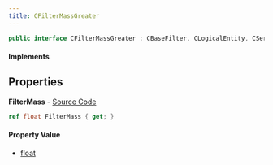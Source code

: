 ```yaml
---
title: CFilterMassGreater
---
```


```csharp
public interface CFilterMassGreater : CBaseFilter, CLogicalEntity, CServerOnlyEntity, CBaseEntity, CEntityInstance, ISchemaClass<CEntityInstance>, ISchemaClass<CBaseEntity>, ISchemaClass<CServerOnlyEntity>, ISchemaClass<CLogicalEntity>, ISchemaClass<CBaseFilter>, ISchemaClass<CFilterMassGreater>, ISchemaField, ISchemaClass, INativeHandle
```

#### Implements

## Properties

**FilterMass** - [Source Code](https://github.com/swiftly-solution/swiftlys2/blob/main/managed/src/SwiftlyS2.Generated/Schemas/Interfaces/CFilterMassGreater.cs#L16)

```csharp
ref float FilterMass { get; }
```

#### Property Value

- [float](https://learn.microsoft.com/dotnet/api/system.single)


